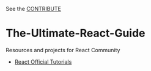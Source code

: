 See the [CONTRIBUTE](./CONTRIBUTE_GUIDE.md)

# The-Ultimate-React-Guide
Resources and projects for React Community 

* [React Official Tutorials](https://reactjs.org/tutorial/tutorial.html)
